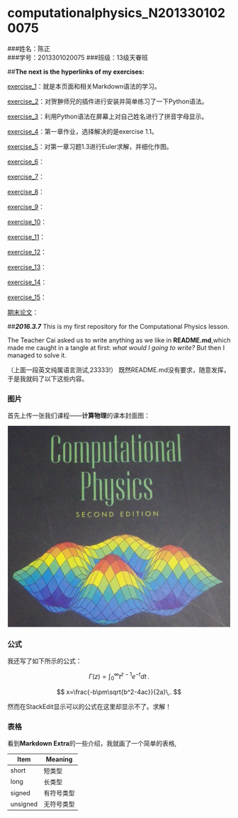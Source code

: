 # **computationalphysics_N2013301020075**
###姓名：陈正  
###学号：2013301020075
###班级：13级天眷班

##**The next is the hyperlinks of my exercises:**

[exercise_1](https://github.com/XiaobudianChen/computationalphysics_N2013301020075.git)：就是本页面和相关Markdown语法的学习。

[exercise_2](https://github.com/Ron89/thesaurus_query.vim.git)：对贺翀师兄的插件进行安装并简单练习了一下Python语法。

[exercise_3](https://github.com/XiaobudianChen/computationalphysics_N2013301020075/tree/master/exercise_3)：利用Python语法在屏幕上对自己姓名进行了拼音字母显示。

[exercise_4](https://github.com/XiaobudianChen/computationalphysics_N2013301020075/tree/master/chapter1/exercise_4)：第一章作业，选择解决的是exercise 1.1。

[exercise_5](https://github.com/XiaobudianChen/computationalphysics_N2013301020075/tree/master/chapter1/exercise_5)：对第一章习题1.3进行Euler求解，并细化作图。

[exercise_6](https://github.com/XiaobudianChen/computationalphysics_N2013301020075/tree/master/chapter2/exercise_6)：

[exercise_7](https://github.com/XiaobudianChen/computationalphysics_N2013301020075/tree/master/chapter2/exercise_7)：

[exercise_8](https://github.com/XiaobudianChen/computationalphysics_N2013301020075/tree/master/chapter3/exercise_8)：

[exercise_9](https://github.com/XiaobudianChen/computationalphysics_N2013301020075/tree/master/chapter3/exercise_9)：

[exercise_10](https://github.com/XiaobudianChen/computationalphysics_N2013301020075/tree/master/chapter3/exercise_10)：

[exercise_11](https://github.com/XiaobudianChen/computationalphysics_N2013301020075/tree/master/chapter4/exercise_11)：

[exercise_12](https://github.com/XiaobudianChen/computationalphysics_N2013301020075/tree/master/chapter4/exercise_12)：

[exercise_13](https://github.com/XiaobudianChen/computationalphysics_N2013301020075/tree/master/chapter5/exercise_13)：

[exercise_14](https://github.com/XiaobudianChen/computationalphysics_N2013301020075/tree/master/chapter6/exercise_14)：

[exercise_15](https://github.com/XiaobudianChen/computationalphysics_N2013301020075/tree/master/chapter7/exercise_15)：

[期末论文](https://github.com/XiaobudianChen/computationalphysics_N2013301020075/tree/master/Final-Paper)：

##***2016.3.7*** 
 This is my first repository for the Computational Physics lesson.
 
 The Teacher Cai asked us to write anything as we like in **README.md**,which made me caught in a tangle at first: *what would I going to write?* But then I managed to solve it.

（上面一段英文纯属语言测试,23333!）
既然README.md没有要求，随意发挥，于是我就码了以下这些内容。

### 图片 

首先上传一张我们课程——**计算物理**的课本封面图：

![](https://raw.githubusercontent.com/XiaobudianChen/computationalphysics_N2013301020075/master/computational.physics.png)

### 公式

我还写了如下所示的公式：
<script type="text/javascript" src="https://cdn.mathjax.org/mathjax/latest/MathJax.js?config=TeX-AMS_HTML"></script>

 $$
\Gamma(z) = \int_0^\infty t^{z-1}e^{-t}dt\,.
$$

 $$
x=\frac{-b\pm\sqrt{b^2-4ac}}{2a}\,.
  $$

然而在StackEdit显示可以的公式在这里却显示不了。求解！

### 表格

看到**Markdown Extra**的一些介绍，我就画了一个简单的表格,

Item     | Meaning
-------- | ---
short    | 短类型
long     | 长类型
signed   | 有符号类型
unsigned | 无符号类型
